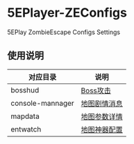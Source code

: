 # 5EPlayer-ZEConfigs
5EPlay ZombieEscape Configs Settings
## 使用说明
| 对应目录 | 说明                                                                       |
|----------|----------------------------------------------------------------------------|
| bosshud  | [Boss攻击](./bosshud/ReadMe.txt)             |
| console-mannager  | [地图剧情消息](./console-mannager/ReadMe.txt)             |
| mapdata  | [地图参数详情](./编辑说明.txt)             |
| entwatch  | [地图神器配置](./编辑说明.txt)             |
